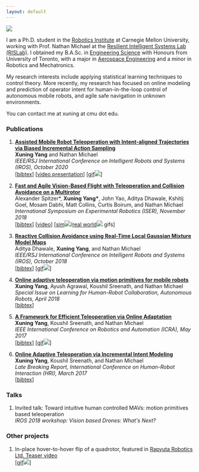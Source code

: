 ```yaml
---
layout: default
---
```


<img class="profile-picture" src="{{site.baseurl}}/{{site.profile-picture}}">

​I am a Ph.D. student in the [Robotics Institute](https://www.ri.cmu.edu/) at Carnegie Mellon University, working with Prof. Nathan Michael at the [Resilient Intelligent Systems Lab (RISLab)](https://www.rislab.org/). I obtained my B.A.Sc. in [Engineering Science](http://engsci.utoronto.ca/explore_our_program/about_engsci/) with Honours from University of Toronto, with a major in [Aerospace Engineering](http://www.utias.utoronto.ca/) and a minor in Robotics and Mechatronics.

My research interests include applying statistical learning techniques to control theory. More recently, my research has focused on online modeling and prediction of operator intent for human-in-the-loop control of autonomous mobile robots, and agile safe navigation in unknown environments.

You can contact me at xuning at cmu dot edu.

### Publications

1. [**Assisted Mobile Robot Teleoperation with Intent-aligned Trajectories via Biased Incremental Action Sampling**](/papers/IROS20.pdf)  
 **Xuning Yang** and Nathan Michael  
*IEEE/RSJ International Conference on Intelligent Robots and Systems (IROS), October 2020*  
\[[bibtex](bibtex/iros20.txt)\]
\[[video presentation](https://youtu.be/Tulya5WtB_Y)\]
[<a class="link" href="#">gif<img class="preview" src="assets/gifs/iros20.gif"></a>]

2. [**Fast and Agile Vision-Based Flight with Teleoperation and Collision Avoidance on a Multirotor**](/papers/ISER18.pdf)  
Alexander Spitzer\*, **Xuning Yang\***, John Yao, Aditya Dhawale, Kshitij Goel, Mosam Dabhi, Matt Collins, Curtis Boirum, and Nathan Michael  
*International Symposium on Experimental Robotics (ISER), November 2018*  
\[[bibtex](bibtex/iser18.txt)\]  \[[video](https://www.youtube.com/watch?v=_-KmGhP0HTQ)\]
[<a class="link" href="#">sim<img class="preview" src="assets/gifs/vibworld.gif"></a>/<a class="link" href="#">real world<img class="preview" src="assets/gifs/RSS-banner-tunnel.gif"></a> gifs]
<!-- [<a class="link" href="#">gif<img class="preview" src="/assets/gifs/user_study.gif"></a>] -->

3.  [**Reactive Collision Avoidance using Real-Time Local Gaussian Mixture Model Maps**](/papers/IROS18.pdf)  
Aditya Dhawale, **Xuning Yang**, and Nathan Michael  
*IEEE/RSJ International Conference on Intelligent Robots and Systems (IROS), October 2018*  
\[[bibtex](bibtex/iros18.txt)\]
[<a class="link" href="#">gif<img class="preview" src="assets/gifs/iros18.gif"></a>]

4. [**Online adaptive teleoperation via motion primitives for mobile robots**](/papers/AURO18.pdf)  
**Xuning Yang**, Ayush Agrawal, Koushil Sreenath, and Nathan Michael  
*Special Issue on Learning for Human-Robot Collaboration, Autonomous Robots, April 2018*  
\[[bibtex](bibtex/auro18.txt)\]

5. [**A Framework for Efficient Teleoperation via Online Adaptation**](/papers/ICRA17.pdf)  
**Xuning Yang**, Koushil Sreenath, and Nathan Michael  
*IEEE International Conference on Robotics and Automation (ICRA), May 2017*  
\[[bibtex](bibtex/icra17.txt)\]
[<a class="link" href="#">gif<img class="preview" src="assets/gifs/icra17.gif"></a>]

6.  [**Online Adaptive Teleoperation via Incremental Intent Modeling**](/papers/HRI17-LBR.pdf)  
**Xuning Yang**, Koushil Sreenath, and Nathan Michael  
*Late Breaking Report, International Conference on Human-Robot Interaction (HRI), March 2017*  
\[[bibtex](bibtex/hri17.txt)\]

### Talks

1. Invited talk: Toward intuitive human controlled MAVs: motion primitives based teleoperation  
*IROS 2018 workshop: Vision based Drones: What's Next?*

### Other projects

1. In-place hover-to-hover flip of a quadrotor, featured in [Rapyuta Robotics Ltd. Teaser video](https://www.youtube.com/watch?v=zqp2Z2hbOFU-)  
[<a class="link" href="#">gif<img class="preview" style="top:-100px" src="assets/gifs/flip_cropped.gif"></a>]
